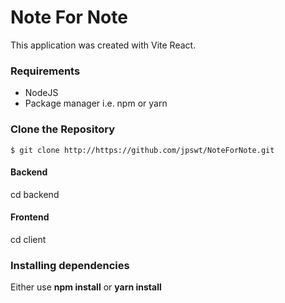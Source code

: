 # Note For Note

This application was created with Vite React.

### Requirements 
* NodeJS
* Package manager i.e. npm or yarn

### Clone the Repository
`$ git clone http://https://github.com/jpswt/NoteForNote.git`

#### Backend
cd backend

#### Frontend
cd client

### Installing dependencies
Either use **npm install** or **yarn install**

